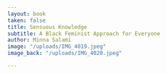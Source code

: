 ```yaml
---
layout: book
taken: false
title: Sensuous Knowledge
subtitle: A Black Feminist Approach for Everyone
author: Minna Salami
image: "/uploads/IMG_4019.jpeg"
image_back: "/uploads/IMG_4020.jpeg"

---
```

